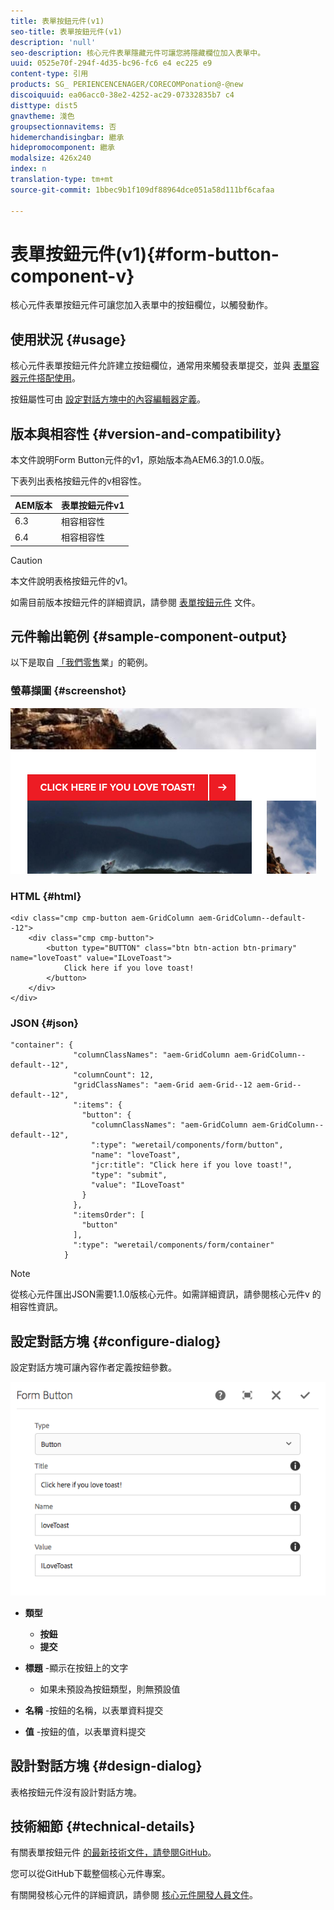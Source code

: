 ```yaml
---
title: 表單按鈕元件(v1)
seo-title: 表單按鈕元件(v1)
description: 'null'
seo-description: 核心元件表單隱藏元件可讓您將隱藏欄位加入表單中。
uuid: 0525e70f-294f-4d35-bc96-fc6 e4 ec225 e9
content-type: 引用
products: SG_ PERIENCENCENAGER/CORECOMPonation@-@new
discoiquuid: ea06acc0-38e2-4252-ac29-07332835b7 c4
disttype: dist5
gnavtheme: 淺色
groupsectionnavitems: 否
hidemerchandisingbar: 繼承
hidepromocomponent: 繼承
modalsize: 426x240
index: n
translation-type: tm+mt
source-git-commit: 1bbec9b1f109df88964dce051a58d111bf6cafaa

---
```



# 表單按鈕元件(v1){#form-button-component-v}

核心元件表單按鈕元件可讓您加入表單中的按鈕欄位，以觸發動作。

## 使用狀況 {#usage}

核心元件表單按鈕元件允許建立按鈕欄位，通常用來觸發表單提交，並與 [表單容器元件搭配使用](form-container.md)。

按鈕屬性可由 [設定對話方塊中的內容編輯器定義](form-button-v1.md#main-pars_title)。

## 版本與相容性 {#version-and-compatibility}

本文件說明Form Button元件的v1，原始版本為AEM6.3的1.0.0版。

下表列出表格按鈕元件的v相容性。

| AEM版本 | 表單按鈕元件v1 |
|--- |--- |
| 6.3 | 相容相容性 |
| 6.4 | 相容相容性 |

>[!CAUTION]
>
>本文件說明表格按鈕元件的v1。
>
>如需目前版本按鈕元件的詳細資訊，請參閱 [表單按鈕元件](form-button.md) 文件。

## 元件輸出範例 {#sample-component-output}

以下是取自 [「我們零售](https://helpx.adobe.com/experience-manager/6-4/sites/developing/using/we-retail.html)業」的範例。

### 螢幕擷圖 {#screenshot}

![](assets/chlimage_1-48.png)

### HTML {#html}

```
<div class="cmp cmp-button aem-GridColumn aem-GridColumn--default--12">
    <div class="cmp cmp-button">
        <button type="BUTTON" class="btn btn-action btn-primary" name="loveToast" value="ILoveToast">
            Click here if you love toast!
        </button>
    </div>
</div>
```

### JSON {#json}

```
"container": {
              "columnClassNames": "aem-GridColumn aem-GridColumn--default--12",
              "columnCount": 12,
              "gridClassNames": "aem-Grid aem-Grid--12 aem-Grid--default--12",
              ":items": {
                "button": {
                  "columnClassNames": "aem-GridColumn aem-GridColumn--default--12",
                  ":type": "weretail/components/form/button",
                  "name": "loveToast",
                  "jcr:title": "Click here if you love toast!",
                  "type": "submit",
                  "value": "ILoveToast"
                }
              },
              ":itemsOrder": [
                "button"
              ],
              ":type": "weretail/components/form/container"
            }
```

>[!NOTE]
>
>從核心元件匯出JSON需要1.1.0版核心元件。如需詳細資訊，請參閱核心元件v [](versions.md#main-pars_title_236368006) 的相容性資訊。

## 設定對話方塊 {#configure-dialog}

設定對話方塊可讓內容作者定義按鈕參數。

![](assets/chlimage_1-49.png)

* **類型**
   * **按鈕**
   * **提交**

* **標題** -顯示在按鈕上的文字
   * 如果未預設為按鈕類型，則無預設值

* **名稱** -按鈕的名稱，以表單資料提交
* **值** -按鈕的值，以表單資料提交

## 設計對話方塊 {#design-dialog}

表格按鈕元件沒有設計對話方塊。

## 技術細節 {#technical-details}

有關表單按鈕元件 [的最新技術文件，請參閱GitHub](https://github.com/adobe/aem-core-wcm-components/tree/master/content/src/content/jcr_root/apps/core/wcm/components/form/button/v1/button)。

您可以從GitHub下載整個核心元件專案。

有關開發核心元件的詳細資訊，請參閱 [核心元件開發人員文件](developing.md)。
